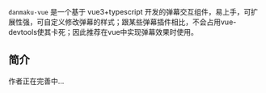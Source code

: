 `danmaku-vue` 是一个基于 vue3+typescript 开发的弹幕交互组件，易上手，可扩展性强，可自定义修改弹幕的样式；跟某些弹幕插件相比，不会占用vue-devtools使其卡死；因此推荐在vue中实现弹幕效果时使用。

## 简介




作者正在完善中...
